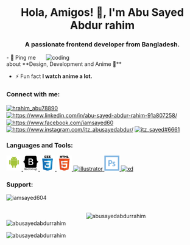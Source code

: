 <h1 align="center">Hola, Amigos! 👋, I'm Abu Sayed Abdur rahim</h1>
<h3 align="center">A passionate frontend developer from Bangladesh.</h3>
<img align="right" alt="coding" width="400" src="https://user-images.githubusercontent.com/55389276/140866485-8fb1c876-9a8f-4d6a-98dc-08c4981eaf70.gif" >
- 💬 Ping me about **Design, Development and Anime 🙂**

<!--- 📫 Reach Me **facebook.com/iamsayed60 , iamsayed60@gmail.com**-->

- ⚡ Fun fact **I watch anime a lot.**

<h3 align="left">Connect with me:</h3>
<p align="left">
<a href="https://twitter.com/hrahim_abu78890" target="blank"><img align="center" src="https://raw.githubusercontent.com/rahuldkjain/github-profile-readme-generator/master/src/images/icons/Social/twitter.svg" alt="hrahim_abu78890" height="30" width="40" /></a>
<a href="https://linkedin.com/in/https://www.linkedin.com/in/abu-sayed-abdur-rahim-91a807258/" target="blank"><img align="center" src="https://raw.githubusercontent.com/rahuldkjain/github-profile-readme-generator/master/src/images/icons/Social/linked-in-alt.svg" alt="https://www.linkedin.com/in/abu-sayed-abdur-rahim-91a807258/" height="30" width="40" /></a>
<a href="https://fb.com/https://www.facebook.com/iamsayed60" target="blank"><img align="center" src="https://raw.githubusercontent.com/rahuldkjain/github-profile-readme-generator/master/src/images/icons/Social/facebook.svg" alt="https://www.facebook.com/iamsayed60" height="30" width="40" /></a>
<a href="https://instagram.com/https://www.instagram.com/itz_abusayedabdur/" target="blank"><img align="center" src="https://raw.githubusercontent.com/rahuldkjain/github-profile-readme-generator/master/src/images/icons/Social/instagram.svg" alt="https://www.instagram.com/itz_abusayedabdur/" height="30" width="40" /></a>
<a href="https://discord.gg/itz_sayed#6661" target="blank"><img align="center" src="https://raw.githubusercontent.com/rahuldkjain/github-profile-readme-generator/master/src/images/icons/Social/discord.svg" alt="itz_sayed#6661" height="30" width="40" /></a>
</p>

<h3 align="left">Languages and Tools:</h3>
<p align="left"> <a href="https://developer.android.com" target="_blank" rel="noreferrer"> <img src="https://raw.githubusercontent.com/devicons/devicon/master/icons/android/android-original-wordmark.svg" alt="android" width="40" height="40"/> </a> <a href="https://getbootstrap.com" target="_blank" rel="noreferrer"> <img src="https://raw.githubusercontent.com/devicons/devicon/master/icons/bootstrap/bootstrap-plain-wordmark.svg" alt="bootstrap" width="40" height="40"/> </a> <a href="https://www.w3schools.com/css/" target="_blank" rel="noreferrer"> <img src="https://raw.githubusercontent.com/devicons/devicon/master/icons/css3/css3-original-wordmark.svg" alt="css3" width="40" height="40"/> </a> <a href="https://www.w3.org/html/" target="_blank" rel="noreferrer"> <img src="https://raw.githubusercontent.com/devicons/devicon/master/icons/html5/html5-original-wordmark.svg" alt="html5" width="40" height="40"/> </a> <a href="https://www.adobe.com/in/products/illustrator.html" target="_blank" rel="noreferrer"> <img src="https://www.vectorlogo.zone/logos/adobe_illustrator/adobe_illustrator-icon.svg" alt="illustrator" width="40" height="40"/> </a> <a href="https://www.photoshop.com/en" target="_blank" rel="noreferrer"> <img src="https://raw.githubusercontent.com/devicons/devicon/master/icons/photoshop/photoshop-line.svg" alt="photoshop" width="40" height="40"/> </a> <a href="https://www.adobe.com/products/xd.html" target="_blank" rel="noreferrer"> <img src="https://cdn.worldvectorlogo.com/logos/adobe-xd.svg" alt="xd" width="40" height="40"/> </a> </p>

<h3 align="left">Support:</h3>
<p><a href="https://www.buymeacoffee.com/iamsayed604"> <img align="left" src="https://cdn.buymeacoffee.com/buttons/v2/default-yellow.png" height="50" width="210" alt="iamsayed604" /></a></p><br><br>

<p><img align="left" src="https://github-readme-stats.vercel.app/api/top-langs?username=abusayedabdurrahim&show_icons=true&locale=en&layout=compact" alt="abusayedabdurrahim" /></p>

<p>&nbsp;<img align="center" src="https://github-readme-stats.vercel.app/api?username=abusayedabdurrahim&show_icons=true&locale=en" alt="abusayedabdurrahim" /></p>

<p><img align="center" src="https://github-readme-streak-stats.herokuapp.com/?user=abusayedabdurrahim&" alt="abusayedabdurrahim" /></p>
